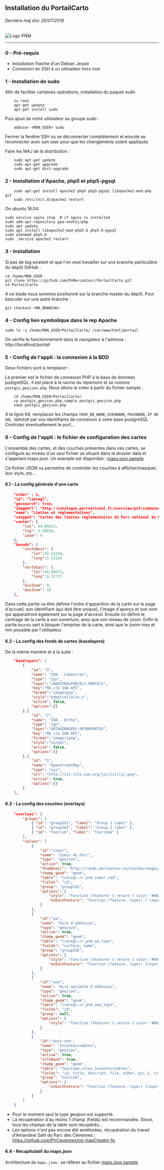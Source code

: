 ## Installation du PortailCarto
###### Dernière maj doc 26/07/2016


![Logo PNM](https://github.com/PnMercantour/PortailCarto/blob/master/img/logos/logo_pnm_vert.png?raw=true)

-----


### 0 - Pré-requis
* Installation fraiche d'un Debian Jessie
* Connexion en SSH à un utilisateur hors root


### 1 - Installation de sudo
Afin de faciliter certaines opérations, installation du paquet sudo
```
	su root
	apt-get update
	apt-get install sudo
```
Puis ajout de notre utilisateur au groupe sudo :
```
	adduser <MON_USER> sudo
```
Fermer la fenêtre SSH ou se déconnecter complètement et ensuite se reconnecter avec son user pour que les changements soient appliqués

Faire les MAJ de la distribution :
```
	sudo apt-get update
	sudo apt-get upgrade
	sudo apt-get dist-upgrade
```


### 2 - Installation d'Apache, php5 et php5-pgsql

```
	sudo apt-get install apache2 php5 php5-pgsql libapache2-mod-php git
	sudo /etc/init.d/apache2 restart
```

On ubuntu 16.04:

    
    sudo service nginx stop  # if nginx is installed
    sudo add-apt-repository ppa:ondrej/php
    sudo apt update
    sudo apt install libapache2-mod-php5.6 php5.6-pgsql
    sudo a2enmod php5.6
    sudo  service apache2 restart
    

### 3 - Installation

Si pas de tag existant et que l'on veut travailler sur une branche particulière du dépôt GitHub :
```
cd /home/MON_USER
git clone https://github.com/PnMercantour/PortailCarto.git
cd PortailCarto
```
A ce stade nous sommes positionné sur la branche master du dépôt.
Pour basculer sur une autre branche :
```
git checkout <MA_BRANCHE>
```


### 4 - Config lien symbolique dans le rep Apache

```
sudo ln -s /home/MON_USER/PortailCarto/ /var/www/html/portail
```

On vérifie le fonctionnement dans le navigateur à l'adresse : http://localhost/portail


### 5 - Config de l'appli : la connexion à la BDD

Deux fichiers sont à remplacer :

Le premier est le fichier de connexion PHP à la base de données postgreSQL.
Il est placé à la racine du répertoire et se nomme ``postgis_geojson.php``.
Nous allons le créer à partir du fichier sample :
```
	cd /home/MON_USER/PortailCarto/
	cp postgis_geojson.php.sample postgis_geojson.php
	nano postgis_geojson.php
```

A la ligne 64, remplacez les champs ``YOUR_DB_NAME``, ``USERNAME``, ``PASSWORD``, ``IP OR URL SERVEUR`` par vos identifiants de connexion à votre base postgreSQL
Controlez éventuellement le port...


### 6 - Config de l'appli : le fichier de configuration des cartes

L'ensemble des cartes, et des couches présentes dans ces cartes, se configure au niveau d'un seul fichier se situant dans le dossier data et s'appelant maps.json. Un exemple est disponible : [maps.json.sample](/data/maps.json.sample)

Ce fichier JSON va permettre de controller les couches à afficher/masquer, leur style, etc...


#### 6.1 - La config générale d'une carte

``` json
	"order" : 1,
	"id": "limregl",
	"geosearch": true,
	"imageUrl": "http://catalogue.parcnational.fr/overview/pnf/communes_PNM_aout2015.TAB_overview.png",
	"name": "Limites et réglementations",
	"snippet": "Cartes des limites réglementaires du Parc national du Mercantour",
	"center": {
		"lat": 44.09413,
		"lng": 6.99029,
		"zoom": 9
	},
	"bounds": {
		"southWest": {
			"lat":43.42144,
			"long":5.13159
		},
		"northEast": {
			"lat":44.84672,
			"long":9.22737
		},
		"minZoom": 9,
		"maxZoom": 18
	},
```

Dans cette partie va être définie l'ordre d'apparition de la carte sur la page d'accueil, son identifiant (qui doit être unique), l'image d'aperçu et son nom qui apparaitront également sur la page d'acceuil.
Ensuite on définit le centrage de la carte à son ouverture, ainsi que son niveau de zoom.
Enfin la partie ``bounds`` sert à bloquer l'emprise de la carte, ainsi que le zoom max et min possible par l'utilisateur.


#### 6.2 - La config des fonds de cartes (baselayers)

De la même manière et à la suite :

``` json
	"baselayers": [
		{
			"id": "3",
			"name": "IGN - Cadastres",
			"type": "ign",
			"layer":"CADASTRALPARCELS.PARCELS",
			"key":"MA clé IGN API",
			"format":"image/png",
			"style":"bdparcellaire_o",
			"active": false,
			"options":{}
		},{
			"id": "2",
			"name": "IGN - Ortho",
			"type": "ign",
			"layer":"ORTHOIMAGERY.ORTHOPHOTOS",
			"key":"MA clé IGN API",
			"format":"image/jpeg",
			"style":"normal",
			"active": false,
			"options":{}
		},{
			"id": "1",
			"name": "OpenStreetMap",
			"type": "xyz",
			"url": "http://{s}.tile.osm.org/{z}/{x}/{y}.png",
			"active": true,
			"options":{}
		}
	],
```


#### 6.3 - La config des couches (overlays)

``` json
	"overlays": {
		"groups": [
			{ "id": "groupId1", "label": "Group 1 label" },
			{ "id": "groupId2", "label": "Group 2 label" },
			{ "id": "tourism", "label": "Tourisme" }
		],
		"values": [
			{
				"id":"coeur",
				"name": "Coeur de Parc",
				"type": "geojson",
				"active": true,
				"thumbnail": "http://rando.mercantour.eu/custom/images/logo_pnam_pnm.jpg",
				"champ_geom": "geom",
				"table": "limregl.cr_pnm_coeur_cad",
				"fields": "id",
				"group": "groupId1",
				"options": {
					"style": "function (feature) { return { color:'#0033ff',  fill:'#0033ff', opacity: 0.4, fillOpacity: 0.2}; }",
					"onEachFeature": "function (feature, layer) { layer.bindPopup(\"Texte d'exemple dans la popup\"); }"
				}
			},
			{
				"id":"aa",
				"name": "Aire d'adhésion",
				"type": "geojson",
				"active": true,
				"champ_geom": "geom",
				"table": "limregl.cr_pnm_aa_topo",
				"fields": "surface, name",
				"group": "groupId2",
				"options": {
					"style": "function (feature) { return { color:'#0033ff',  fill:'#0033ff', opacity: 0.4, fillOpacity: 0.2}; }",
					"onEachFeature": "function (feature, layer) {layer.bindTooltip(\"<h2>\"+feature.properties.name+\"</h2>\"); }"
				}
			},
			{
				"id":"aoa",
				"name": "Aire optimale d'adhésion",
				"type": "geojson",
				"active": true,
				"champ_geom": "geom",
				"table": "limregl.cr_pnm_aoa_topo",
				"fields": "id",
				"group": null,
				"options": {
					"style": "function (feature) { return { color:'#0033ff',  fill:'#0033ff', opacity: 0.4, fillOpacity: 0.2}; }",
				}
			},
			{
				"id":"must-see",
				"name": "Incontournables",
				"type": "geojson",
				"active": true,
				"infoBand": true,
				"champ_geom": "geom",
				"table": "tourisme.sites_incontournables",
				"fields": "id, title, descript, file, other, pic_1, titlepic_1, ownerpic_1, pic_2, titlepic_2, ownerpic_2, video",
				"group": "tourism",
				"options": {
					"onEachFeature": "function (feature, layer) {layer.bindTooltip('<h2>' + feature.properties.title + '</h2>');}"
				}
			}
		]
	}
```

* Pour le moment seul le type geojson est supporté.
* La récupération d'au moins 1 champ (fields) est recommandée. Sinon, tous les champs de la table sont récupérés...
* Les options n'ont pas encore été améliorées, récupération du travail d'Amandine Sahl du Parc des Cévennes : https://github.com/PnCevennes/ng-mapCreator-fp


#### 6.4 - Récapitulatif du maps.json

Architecture du ``maps.json`` : se référer au fichier [maps.json.sample](data/maps.json.sample)
